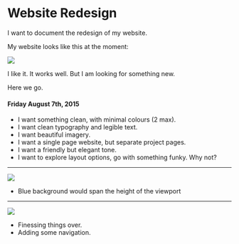 # Website Redesign

I want to document the redesign of my website.

My website looks like this at the moment:  

<img src="https://photos-5.dropbox.com/t/2/AACiU88MczfsNj0lTg-DFOAXfNNFpIo3nemZDUrrOEA1rg/12/43783651/png/32x32/1/1438988400/0/2/Screenshot%202015-08-07%2017.30.24.png/COOr8BQgASACIAcoASgCKAc/MSXnnobNQOt4x96ssYiFt-WVqeqfgrfBOh8V3XgidB4?size=2048x1536&size_mode=2"/>

I like it. It works well. But I am looking for something new. 

Here we go.

#### Friday August 7th, 2015

- I want something clean, with minimal colours (2 max).
- I want clean typography and legible text.
- I want beautiful imagery.
- I want a single page website, but separate project pages.
- I want a friendly but elegant tone.
- I want to explore layout options, go with something funky. Why not?

---

<img src="https://photos-3.dropbox.com/t/2/AABHUiIZvR1q3JwZJljzLU9RIR7by6xzPmsZeXCAvjYcFw/12/43783651/png/32x32/1/1438988400/0/2/Screenshot%202015-08-07%2017.36.15.png/COOr8BQgASACIAcoASgCKAc/xQMaRFTVQNVotTONdzRPiN5mFQw81-G2cNcsTBEOTkE?size=2048x1536&size_mode=2"/>

- Blue background would span the height of the viewport

---

<img src="https://photos-3.dropbox.com/t/2/AABKnhbBL0hRoOhyzW2A_S09dFpwoMMotnWmFyLo97EI5g/12/43783651/png/32x32/1/1438988400/0/2/Large%20Device%20Desktops.png/COOr8BQgASACIAcoASgCKAc/wM6s8F0Nl6sY9M6pNIsTEO2tFY4-km7ZYOJ1gVvJ4h8?size=2048x1536&size_mode=2"/>

- Finessing things over.
- Adding some navigation.
